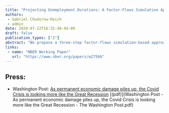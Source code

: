 ```yaml
---
title: "Projecting Unemployment Durations: A Factor-Flows Simulation Approach With Application to the COVID-19 Recession"
authors:
 - Gabriel Chodorow-Reich
 - admin
date: 2020-07-22T16:32:48-04:00
draft: false
publication_types: ["2"]
abstract: "We propose a three-step factor-flows simulation-based approach to forecast the duration distribution of unemployment. Step 1: estimate individual transition hazards across employment, temporary layoff, permanent layoff, quitter, entrant, and out of the labor force, with each hazard depending on an aggregate component as well as an individual's labor force history. Step 2: relate the aggregate components to the overall unemployment rate using a factor model. Step 3: combine the individual duration dependence, factor structure, and an auxiliary forecast of the unemployment rate to simulate a panel of individual labor force histories. Applying our approach to the July Blue Chip forecast of the COVID-19 recession, we project that 1.6 million workers laid off in April 2020 remain unemployed six months later. Total long-term unemployment rises thereafter and eventually reaches more 4.5 million individuals unemployed for more than 26 weeks and almost 2 million individuals unemployed for more than 46 weeks. Long-term unemployment rises even more in a more pessimistic recovery scenario, but remains below the level in the Great Recession due to a high amount of labor market churn."
links:
 - name: "NBER Working Paper"
   url: "https://www.nber.org/papers/w27566"
---
```


## Press:
 - Washington Post: [As permanent economic damage piles up, the Covid Crisis is looking more like the Great Recession](https://www.washingtonpost.com/business/2020/08/25/permanent-economic-damage-piles-up-covid-crisis-is-looking-more-like-great-recession/) [(pdf)](Washington Post - As permanent economic damage piles up, the Covid Crisis is looking more like the Great Recession - The Washington Post.pdf)
